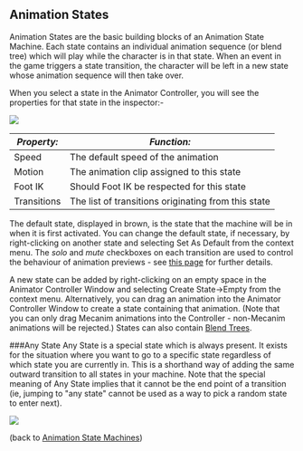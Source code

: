 Animation States
----------------


<span class=keyword>Animation States</span> are the basic building blocks of an <span class=keyword>Animation State Machine</span>. Each state contains an individual animation sequence (or blend tree) which will play while the character is in that state. When an event in the game triggers a state transition, the character will be left in a new state whose animation sequence will then take over.

When you select a state in the <span class=inspector>Animator Controller</span>, you will see the properties for that state in the inspector:-

![](http://docwiki.hq.unity3d.com/uploads/Main/MecanimStateInspector.png)  


|**_Property:_** |**_Function:_** |
|--|--|
|<span class=component>Speed</span>      |The default speed of the animation|
|<span class=component>Motion</span>     |The animation clip assigned to this state|
|<span class=component>Foot IK</span>    |Should Foot IK be respected for this state|
|<span class=component>Transitions</span>|The list of transitions originating from this state|

The default state, displayed in brown, is the state that the machine will be in when it is first activated. You can change the default state, if necessary, by right-clicking on another state and selecting <span class=menu>Set As Default</span> from the context menu. The _solo_ and _mute_ checkboxes on each transition are used to control the behaviour of <span class=keyword>animation previews</span> - see [this page](animationsolomute.html) for further details.

A new state can be added by right-clicking on an empty space in the <span class=inspector>Animator Controller Window</span> and selecting <span class=menu>Create State->Empty</span> from the context menu. Alternatively, you can drag an animation into the Animator Controller Window to create a state containing that animation. (Note that you can only drag Mecanim animations into the Controller - non-Mecanim animations will be rejected.) States can also contain [Blend Trees](main.animationblendtrees.html).

###Any State
<span class=keyword>Any State</span> is a special state which is always present. It exists for the situation where you want to go to a specific state regardless of which state you are currently in. This is a shorthand way of adding the same outward transition to all states in your machine. Note that the special meaning of <span class=keyword>Any State</span> implies that it cannot be the end point of a transition (ie, jumping to "any state" cannot be used as a way to pick a random state to enter next).

![](http://docwiki.hq.unity3d.com/uploads/Main/AnyState.png)  

(back to [Animation State Machines](animationstatemachines.html))
